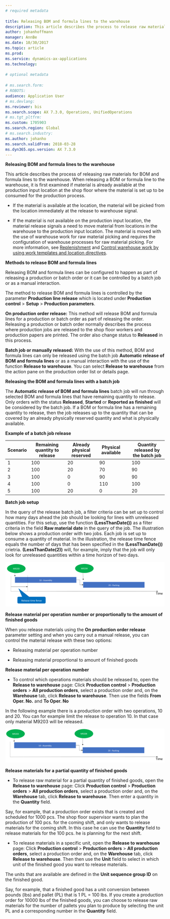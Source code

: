 ```yaml
---
# required metadata

title: Releasing BOM and formula lines to the warehouse
description: This article describes the process to release raw materials for BOM and formula lines to the warehouse.
author: johanhoffmann
manager: AnnBe
ms.date: 10/30/2017
ms.topic: article
ms.prod: 
ms.service: dynamics-ax-applications
ms.technology: 

# optional metadata

# ms.search.form:  
# ROBOTS: 
audience: Application User
# ms.devlang: 
ms.reviewer: bis
ms.search.scope: AX 7.3.0, Operations, UnifiedOperations
# ms.tgt_pltfrm: 
ms.custom: 1705903
ms.search.region: Global
# ms.search.industry: 
ms.author: johanho
ms.search.validFrom: 2018-03-28
ms.dyn365.ops.version: AX 7.3.0
---
```

**Releasing BOM and formula lines to the warehouse**

This article describes the process of releasing raw materials for BOM and
formula lines to the warehouse. When releasing a BOM or formula line to the
warehouse, it is first examined if material is already available at the
production input location at the shop floor where the material is set up to be
consumed for the production process.

-   If the material is available at the location, the material will be picked
    from the location immediately at the release to warehouse signal.

-   If the material is not available on the production input location, the
    material release signals a need to move material from locations in the
    warehouse to the production input location. The material is moved with the
    use of warehouse work for raw material picking and requires the
    configuration of warehouse processes for raw material picking. For more
    information, see [Replenishment](replenishment.md) and [Control warehouse work by using work templates and location directives](control-warehouse-location-directives.md).

**Methods to release BOM and formula lines**

Releasing BOM and formula lines can be configured to happen as part of releasing
a production or batch order or it can be controlled by a batch job or as a
manual interaction.

The method to release BOM and formula lines is controlled by the parameter
**Production line release** which is located under **Production control** \>
**Setup** \> **Production parameters**.

**On production order release:** This method will release BOM and formula lines
for a production or batch order as part of releasing the order. Releasing a
production or batch order normally describes the process where production jobs
are released to the shop floor workers and production papers are printed. The
order also change status to **Released** in this process.

**Batch job or manually released:** With the use of this method, BOM and formula
lines can only be released using the batch job **Automatic release of BOM and
formula lines** or as a manual interaction with the use of the function
**Release to warehouse**. You can select **Release to warehouse** from the
action pane on the production order list or details page.

**Releasing the BOM and formula lines with a batch job**

The **Automatic release of BOM and formula lines** batch job will run through
selected BOM and formula lines that have remaining quantity to release. Only
orders with the status **Released**, **Started** or **Reported as finished**
will be considered by the batch job. If a BOM or formula line has a remaining
quantity to release, then the job releases up to the quantity that can be
covered by an already physically reserved quantity and what is physically
available.

**Example of a batch job release**

| **Scenario** | **Remaining quantity to release** | **Already physical reserved** | **Physical available** |   | **Quantity released by the batch job** |
|--------------|-----------------------------------|-------------------------------|------------------------|---|----------------------------------------|
| 1            | 100                               | 20                            | 90                     |   | 100                                    |
| 2            | 100                               | 20                            | 70                     |   | 90                                     |
| 3            | 100                               | 0                             | 90                     |   | 90                                     |
| 4            | 100                               | 0                             | 110                    |   | 100                                    |
| 5            | 100                               | 20                            | 0                      |   | 20                                     |

**Batch job setup**

In the query of the release batch job, a filter criteria can be set up to
control how many days ahead the job should be looking for lines with unreleased
quantities. For this setup, use the function **(LessThanDate())** as a filter
criteria in the field **Raw material date** in the query of the job. The
illustration below shows a production order with two jobs. Each job is set up to
consume a quantity of material. In the illustration, the release time fence
equals the number of days that has been specified in the **(LessThanDate())**
crietria. **(LessThanDate(2))** will, for example, imply that the job will only
look for unreleased quantities within a time horizon of two days.

![](media/ea57638d37dee90551c6cf6137c171d1.png)

**Release material per operation number or proportionally to the amount of
finished goods**

When you release materials using the **On production order release** parameter
setting and when you carry out a manual release, you can control the material
release with these two options:

-   Releasing material per operation number

-   Releasing material proportional to amount of finished goods

**Release material per operation number**

-   To control which operations materials should be released to, open the
    **Release to warehouse** page: Click **Production control** \> **Production
    orders** \> **All production orders**, select a production order and, on the
    **Warehouse** tab, click **Release to warehouse**. Then use the fields
    **From Oper. No.** and **To Oper. No**

In the following example there is a production order with two operations, 10 and
20. You can for example limit the release to operation 10. In that case only
material M9203 will be released.

![](media/ff7a27f980d5a24c4a3718b8bc71b6df.png)

**Release materials for a partial quantity of finished goods**

-   To release raw material for a partial quantity of finished goods, open the
    **Release to warehouse** page: Click **Production control** \> **Production
    orders** \> **All production orders**, select a production order and, on the
    **Warehouse** tab, click **Release to warehouse**. Then enter a quantity in
    the **Quantity** field.

Say, for example, that a production order exists that is created and scheduled
for 1000 pcs. The shop floor supervisor wants to plan the production of 100 pcs.
for the coming shift, and only wants to release materials for the coming shift.
In this case he can use the **Quantity** field to release materials for the 100
pcs. he is planning for the next shift.

-   To release materials in a specific unit, open the **Release to warehouse**
    page: Click **Production control** \> **Production orders** \> **All
    production orders**, select a production order and, on the **Warehouse**
    tab, click **Release to warehouse**. Then then use the **Unit** field to
    select in which unit of the finished good you want to release materials.

The units that are available are defined in the **Unit sequence group ID** on
the finished good.

Say, for example, that a finished good has a unit conversion between pounds
(lbs) and pallet (PL) that is 1 PL = 100 lbs. If you create a production order
for 10000 lbs of the finished goods, you can choose to release raw materials for
the number of pallets you plan to produce by selecting the unit PL and a
corresponding number in the **Quantity** field.
